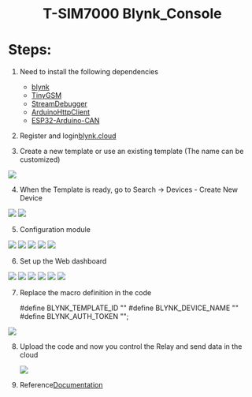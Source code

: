 <h1 align = "center">T-SIM7000 Blynk_Console</h1>

# Steps:
1. Need to install the following dependencies
     - [blynk](https://github.com/blynkkk/blynk-library)
     - [TinyGSM](https://github.com/vshymanskyy/TinyGSM)
     - [StreamDebugger](https://github.com/vshymanskyy/StreamDebugger)
     - [ArduinoHttpClient](https://github.com/ricemices/ArduinoHttpClient)
     - [ESP32-Arduino-CAN](https://github.com/miwagner/ESP32-Arduino-CAN)

2. Register and login[blynk.cloud](https://blynk.cloud/dashboard/login) 

3. Create a new template or use an existing template (The name can be customized)

![](../../../image/Blynk/1-Create_Template-T-SimHat.png)

4.   When the Template is ready, go to Search -> Devices - Create New Device

![](../../../image/Blynk/2-1-Create_device-T-SimHat.png)
![](../../../image/Blynk/2-2-Create_device-T-SimHat.png)

5. Configuration module

![](../../../image/Blynk/3-1-Configuration_module-T-SimHat.png)
![](../../../image/Blynk/3-2-Configuration_module_T-SimHat.png)
![](../../../image/Blynk/3-3-Configuration_module_T-SimHat.png)
![](../../../image/Blynk/3-4-Configuration_module_T-SimHat.png)
![](../../../image/Blynk/3-5-Configuration_module_T-SimHat.png)

6. Set up the Web dashboard

![](../../../image/Blynk/4-Dash_board.png)
![](../../../image/Blynk/4-1-Dash_board.png)
![](../../../image/Blynk/4-2-Dash_board.png)
![](../../../image/Blynk/4-3-Dash_board.png)
![](../../../image/Blynk/4-4-Dash_board.png)
![](../../../image/Blynk/4-5-Dash_board.png)

7. Replace the macro definition in the code

    #define BLYNK_TEMPLATE_ID ""
    #define BLYNK_DEVICE_NAME ""
    #define BLYNK_AUTH_TOKEN "";

 ![](../../../image/Blynk/5-Ready_code.png)

8. Upload the code and now you control the Relay and send data in the cloud
   
   ![](../../../image/Blynk/6.png)

9. Reference[Documentation](https://docs.blynk.io/en/)







